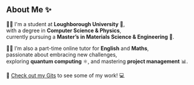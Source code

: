 ## About Me ✨

👩‍🎓 I'm a student at **Loughborough University** 🏴,  
with a degree in **Computer Science & Physics**,  
currently pursuing a **Master’s in Materials Science & Engineering** 🔬.  

🧑‍🏫 I’m also a part-time online tutor for **English** and **Maths**,  
passionate about embracing new challenges,  
exploring **quantum computing** ⚛️, and mastering **project management** 📊.  

🔎 [Check out my Gits](https://github.com/esterfdezdaza) to see some of my work! 💻
